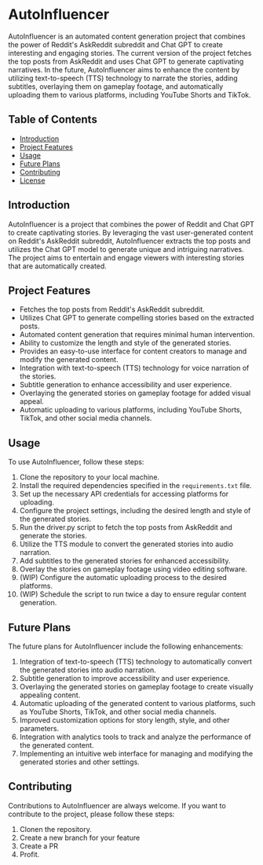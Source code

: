 # AutoInfluencer

AutoInfluencer is an automated content generation project that combines the power of Reddit's AskReddit subreddit and Chat GPT to create interesting and engaging stories. The current version of the project fetches the top posts from AskReddit and uses Chat GPT to generate captivating narratives. In the future, AutoInfluencer aims to enhance the content by utilizing text-to-speech (TTS) technology to narrate the stories, adding subtitles, overlaying them on gameplay footage, and automatically uploading them to various platforms, including YouTube Shorts and TikTok.

## Table of Contents
- [Introduction](#introduction)
- [Project Features](#project-features)
- [Usage](#usage)
- [Future Plans](#future-plans)
- [Contributing](#contributing)
- [License](#license)

## Introduction
AutoInfluencer is a project that combines the power of Reddit and Chat GPT to create captivating stories. By leveraging the vast user-generated content on Reddit's AskReddit subreddit, AutoInfluencer extracts the top posts and utilizes the Chat GPT model to generate unique and intriguing narratives. The project aims to entertain and engage viewers with interesting stories that are automatically created.

## Project Features
- Fetches the top posts from Reddit's AskReddit subreddit.
- Utilizes Chat GPT to generate compelling stories based on the extracted posts.
- Automated content generation that requires minimal human intervention.
- Ability to customize the length and style of the generated stories.
- Provides an easy-to-use interface for content creators to manage and modify the generated content.
- Integration with text-to-speech (TTS) technology for voice narration of the stories.
- Subtitle generation to enhance accessibility and user experience.
- Overlaying the generated stories on gameplay footage for added visual appeal.
- Automatic uploading to various platforms, including YouTube Shorts, TikTok, and other social media channels.

## Usage
To use AutoInfluencer, follow these steps:

1. Clone the repository to your local machine.
2. Install the required dependencies specified in the `requirements.txt` file.
3. Set up the necessary API credentials for accessing platforms for uploading.
4. Configure the project settings, including the desired length and style of the generated stories.
5. Run the driver.py script to fetch the top posts from AskReddit and generate the stories.
6. Utilize the TTS module to convert the generated stories into audio narration.
7. Add subtitles to the generated stories for enhanced accessibility.
8. Overlay the stories on gameplay footage using video editing software.
9. (WIP) Configure the automatic uploading process to the desired platforms.
10. (WIP) Schedule the script to run twice a day to ensure regular content generation.

## Future Plans
The future plans for AutoInfluencer include the following enhancements:

1. Integration of text-to-speech (TTS) technology to automatically convert the generated stories into audio narration.
2. Subtitle generation to improve accessibility and user experience.
3. Overlaying the generated stories on gameplay footage to create visually appealing content.
4. Automatic uploading of the generated content to various platforms, such as YouTube Shorts, TikTok, and other social media channels.
5. Improved customization options for story length, style, and other parameters.
6. Integration with analytics tools to track and analyze the performance of the generated content.
7. Implementing an intuitive web interface for managing and modifying the generated stories and other settings.

## Contributing
Contributions to AutoInfluencer are always welcome. If you want to contribute to the project, please follow these steps:

1. Clonen the repository.
2. Create a new branch for your feature
3. Create a PR
4. Profit.
